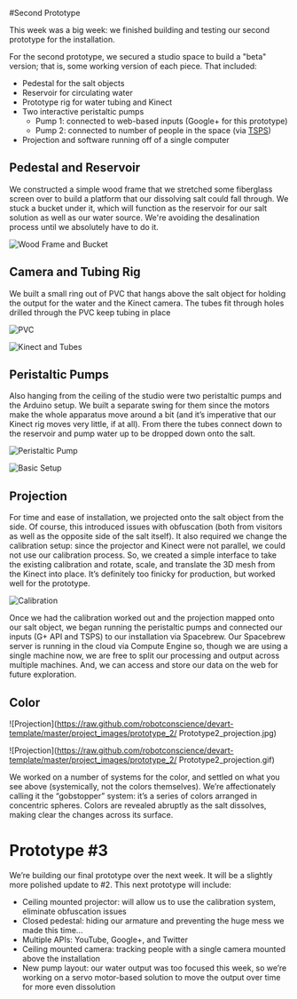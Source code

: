 #Second Prototype

This week was a big week: we finished building and testing our second prototype for the installation.

For the second prototype, we secured a studio space to build a "beta" version; that is, some working version of each piece. That included:
* Pedestal for the salt objects
* Reservoir for circulating water
* Prototype rig for water tubing and Kinect
* Two interactive peristaltic pumps   
  * Pump 1: connected to web-based inputs (Google+ for this prototype)
  * Pump 2: connected to number of people in the space (via [TSPS](http://openTSPS.com))
* Projection and software running off of a single computer

## Pedestal and Reservoir

We constructed a simple wood frame that we stretched some fiberglass screen over to build a platform that our dissolving salt could fall through. We stuck a bucket under it, which will function as the reservoir for our salt solution as well as our water source. We're avoiding the desalination process until we absolutely have to do it.

![Wood Frame  and Bucket](https://raw.github.com/robotconscience/devart-template/master/project_images/prototype_2/Prototype2_5.JPG)  

## Camera and Tubing Rig

We built a small ring out of PVC that hangs above the salt object for holding the output for the water and the Kinect camera. The tubes fit through holes drilled through the PVC keep tubing in place

![PVC](https://raw.github.com/robotconscience/devart-template/master/project_images/prototype_2/Prototype2_3.JPG)  

![Kinect and Tubes](https://raw.github.com/robotconscience/devart-template/master/project_images/prototype_2/Prototype2_11.JPG)  

## Peristaltic Pumps

Also hanging from the ceiling of the studio were two peristaltic pumps and the Arduino setup.  We built a separate swing for them since the motors make the whole apparatus move around a bit (and it’s imperative that our Kinect rig moves very little, if at all). From there the tubes connect down to the reservoir and pump water up to be dropped down onto the salt.

![Peristaltic Pump](https://raw.github.com/robotconscience/devart-template/master/project_images/prototype_2/Prototype2_7.JPG) 

![Basic Setup](https://raw.github.com/robotconscience/devart-template/master/project_images/prototype_2/Prototype2_11.JPG)

## Projection

For time and ease of installation, we projected onto the salt object from the side. Of course, this introduced issues with obfuscation (both from visitors as well as the opposite side of the salt itself). It also required we change the calibration setup: since the projector and Kinect were not parallel, we could not use our calibration process. So, we created a simple interface to take the existing calibration and rotate, scale, and translate the 3D mesh from the Kinect into place. It’s definitely too finicky for production, but worked well for the prototype.

![Calibration](https://raw.github.com/robotconscience/devart-template/master/project_images/prototype_2/Prototype2_screenshot_calibration.png)

Once we had the calibration worked out and the projection mapped onto our salt object, we began running the peristaltic pumps and connected our inputs (G+ API and TSPS) to our installation via Spacebrew. Our Spacebrew server is running in the cloud via Compute Engine so, though we are using a single machine now, we are free to split our processing and output across multiple machines. And, we can access and store our data on the web for future exploration.

## Color

![Projection](https://raw.github.com/robotconscience/devart-template/master/project_images/prototype_2/ Prototype2_projection.jpg)

![Projection](https://raw.github.com/robotconscience/devart-template/master/project_images/prototype_2/ Prototype2_projection.gif)

We worked on a number of systems for the color, and settled on what you see above (systemically, not the colors themselves). We’re affectionately calling it the “gobstopper” system: it’s a series of colors arranged in concentric spheres. Colors are revealed abruptly as the salt dissolves, making clear the changes across its surface.

# Prototype #3

We’re building our final prototype over the next week. It will be a slightly more polished update to #2. This next prototype will include:

* Ceiling mounted projector: will allow us to use the calibration system, eliminate obfuscation issues
* Closed pedestal: hiding our armature and preventing the huge mess we made this time…
* Multiple APIs: YouTube, Google+, and Twitter
* Ceiling mounted camera: tracking people with a single camera mounted above the installation
* New pump layout: our water output was too focused this week, so we’re working on a servo motor-based solution to move the output over time for more even dissolution


